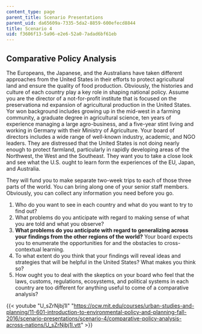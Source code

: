 ```yaml
---
content_type: page
parent_title: Scenario Presentations
parent_uid: da65609a-7335-5da2-8859-600efecd8844
title: Scenario 4
uid: f3606f13-5a96-e2e6-52a0-7adad6bf61eb
---
```


Comparative Policy Analysis
---------------------------

The Europeans, the Japanese, and the Australians have taken different approaches from the United States in their efforts to protect agricultural land and ensure the quality of food production. Obviously, the histories and culture of each country play a key role in shaping national policy. Assume you are the director of a not-for-profit institute that is focused on the preservationa nd expansion of agricultural production in the United States. Yor won background includes growing up in the mid-west in a farming community, a graduate degree in agricultural science, ten years of experience managing a large agro-business, and a five-year stint living and working in Germany with their Ministry of Agriculture. Your board of directors includes a wide range of well-known industry, academic, and NGO leaders. They are distressed that the United States is not doing nearly enough to protect farmland, particularly in rapidly developing areas of the Northwest, the West and the Southeast. They want you to take a close look and see what the U.S. ought to learn form the experiences of the EU, Japan, and Australia.

They will fund you to make separate two-week trips to each of those three parts of the world. You can bring along one of your senior staff members. Obviously, you can collect any information you need before you go.

1.  Who do you want to see in each country and what do you want to try to find out?
2.  What problems do you anticipate with regard to making sense of what you are told and what you observe?
3.  **What problems do you anticipate with regard to generalizing across your findings from the other regions of the world?** Your board expects you to enumerate the opportunities for and the obstacles to cross-contextual learning.
4.  To what extent do you think that your findings will reveal ideas and strategies that will be helpful in the United States? What makes you think so?
5.  How ought you to deal with the skeptics on your board who feel that the laws, customs, regulations, ecosystems, and political systems in each country are too different for anything useful to come of a comparative analysis?

{{< youtube "U_sZrNjbj1I" "https://ocw.mit.edu/courses/urban-studies-and-planning/11-601-introduction-to-environmental-policy-and-planning-fall-2016/scenario-presentations/scenario-4/comparative-policy-analysis-across-nations/U_sZrNjbj1I.vtt" >}}